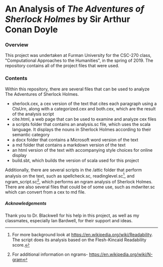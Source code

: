 # An Analysis of *The Adventures of Sherlock Holmes* by Sir Arthur Conan Doyle

### Overview
This project was undertaken at Furman University for the CSC-270 class, "Computational Approaches to the Humanities", in the spring of 2019. The repository contains all of the project files that were used.

### Contents
Within this repository, there are several files that can be used to analyze The Adventures of Sherlock Holmes.

- sherlock.cex, a cex version of the text that cites each paragraph using a CtsUrn, along with a categorized.cex and both.cex, which are the result of the analysis script
- cite.html, a web page that can be used to examine and analyze cex files
- a scripts folder that contains an analysis.sc file, which uses the scala language. It displays the nouns in Sherlock Holmes according to their semantic category
- a docx folder that contains a Microsoft word version of the text
- a md folder that contains a markdown version of the text
- an html version of the text with accompanying style choices for online display
- build.sbt, which builds the version of scala used for this project

Additionally, there are several scripts in the /attic folder that perform analysis on the text, such as spellcheck.sc, readinglevel.sc[^note1], and ngram_script.sc[^note2], which performs an ngram analysis of Sherlock Holmes. There are also several files that could be of some use, such as mdwriter.sc which can convert from a cex to md file.

##### Acknowledgements
Thank you to Dr. Blackwell for his help in this project, as well as my classmates, especially Ian Bardwell, for their support and ideas.

[^note1]: For more background look at https://en.wikipedia.org/wiki/Readability. The script does its analysis based on the Flesh-Kincaid Readability score.
[^note2]: For additional information on ngrams- https://en.wikipedia.org/wiki/N-gram
